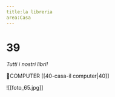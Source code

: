 ```yaml
---
title:la libreria
area:Casa
---
```

# 39
_Tutti i nostri libri!_

👀COMPUTER [[40-casa-il computer|40]]

![[foto_65.jpg]]